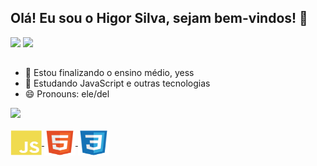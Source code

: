 ## Olá! Eu sou o Higor Silva, sejam bem-vindos! 👋

<div>
  <a href = "mailto:higorjsilva399@gmail.com"><img src="https://img.shields.io/badge/-Gmail-%23333?style=for-the-badge&logo=gmail&logoColor=white" target="_blank"></a>
  <a href="https://www.linkedin.com/in/linkedin.com/in/higor-silva-7900842a0" target="_blank"><img src="https://img.shields.io/badge/-LinkedIn-%230077B5?style=for-the-badge&logo=linkedin&logoColor=white" target="_blank"></a> 
</div>

##

- 🔭 Estou finalizando o ensino médio, yess
- 🌱 Estudando JavaScript e outras tecnologias
- 😄 Pronouns: ele/del
  
<div>
  <a href="https://github.com/higor-silvadev">
  <img height="180em" src="https://github-readme-stats.vercel.app/api/top-langs/?username=higor-silvadev&layout=compact&langs_count=7&theme=dracula"/>
</div>

<div style="display: inline_block"><br>
  <img align="center" alt="Higor-Js" height="40" width="50" src="https://raw.githubusercontent.com/devicons/devicon/master/icons/javascript/javascript-plain.svg">
  <img align="center" alt="Higor-HTML" height="40" width="50" src="https://raw.githubusercontent.com/devicons/devicon/master/icons/html5/html5-original.svg">
  <img align="center" alt="Higor-CSS" height="40" width="50" src="https://raw.githubusercontent.com/devicons/devicon/master/icons/css3/css3-original.svg">
</div>

##
